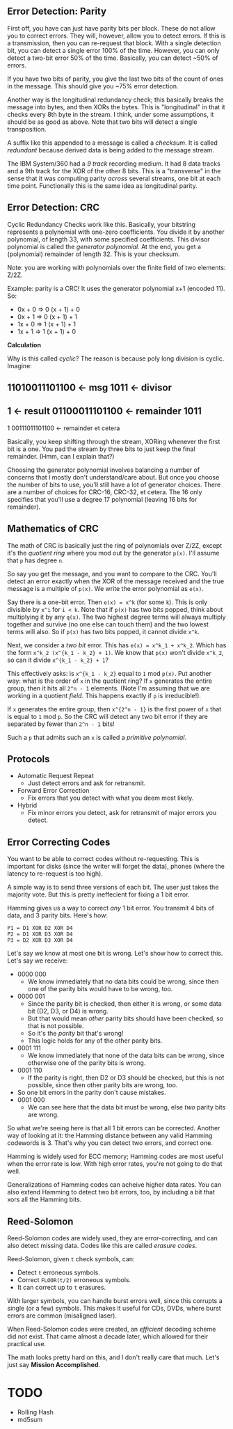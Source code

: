 ## Error Detection: Parity

First off, you have can just have parity bits per block. These do not
allow you to correct errors. They will, however, allow you to detect
errors. If this is a transmission, then you can re-request that
block. With a single detection bit, you can detect a single error 100%
of the time. However, you can only detect a two-bit error 50% of the
time. Basically, you can detect ~50% of errors.

If you have two bits of parity, you give the last two bits of the
count of ones in the message. This should give you ~75% error
detection.

Another way is the longitudinal redundancy check; this basically breaks
the message into bytes, and then XORs the bytes. This is "longitudinal"
in that it checks every 8th byte in the stream. I think, under some
assumptions, it should be as good as above. Note that two bits will
detect a single transposition.

A suffix like this appended to a message is called a *checksum*. It is
called *redundant* because derived data is being added to the message
stream.

The IBM System/360 had a *9 track* recording medium. It had 8 data
tracks and a 9th track for the XOR of the other 8 bits. This is a
"transverse" in the sense that it was computing parity *across* several
streams, one bit at each time point. Functionally this is the same idea
as longitudinal parity.

## Error Detection: CRC

Cyclic Redundancy Checks work like this. Basically, your bitstring
represents a polynomial with one-zero coefficients. You divide it by
another polynomial, of length 33, with some specified coefficients. This
divisor polynomial is called the *generator polynomial*. At the end, you
get a (polynomial) remainder of length 32. This is your checksum.

Note: you are working with polynomials over the finite field of two
elements: Z/2Z.

Example: parity is a CRC! It uses the generator polynomial x+1 (encoded
11). So:

* 0x + 0 => 0 (x + 1) + 0
* 0x + 1 => 0 (x + 1) + 1
* 1x + 0 => 1 (x + 1) + 1
* 1x + 1 => 1 (x + 1) + 0

**Calculation**

Why is this called *cyclic*? The reason is because poly long division is
cyclic. Imagine:

11010011101100 <- msg
1011           <- divisor
--------------
1 <- result
01100011101100 <- remainder
 1011
--------------
 1
00111011101100 <- remainder
  et cetera

Basically, you keep shifting through the stream, XORing whenever the
first bit is a one. You pad the stream by three bits to just keep the
final remainder. (Hmm, can I explain that?)

Choosing the generator polynomial involves balancing a number of
concerns that I mostly don't understand/care about. But once you choose
the number of bits to use, you'll still have a lot of generator choices.
There are a number of choices for CRC-16, CRC-32, et cetera. The 16 only
specifies that you'll use a degree 17 polynomial (leaving 16 bits for
remainder).

## Mathematics of CRC

The math of CRC is basically just the ring of polynomials over Z/2Z,
except it's the *quotient ring* where you mod out by the generator
`p(x)`. I'll assume that `p` has degree `n`.

So say you get the message, and you want to compare to the CRC. You'll
detect an error exactly when the XOR of the message received and the
true message is a multiple of `p(x)`. We write the error polynomial as
`e(x)`.

Say there is a one-bit error. Then `e(x) = x^k` (for some `k`). This is
only divisible by `x^i` for `i < k`. Note that if `p(x)` has two bits
popped, think about multiplying it by any `q(x)`. The two highest degree
terms will always multiply together and survive (no one else can touch
them) and the two lowest terms will also. So if `p(x)` has two bits
popped, it cannot divide `x^k`.

Next, we consider a *two bit* error. This has `e(x) = x^k_1 + x^k_2`.
Which has the form `x^k_2 (x^{k_1 - k_2} + 1)`. We know that `p(x)`
won't divide `x^k_2`, so can it divide `x^{k_1 - k_2} + 1`?

This effectively asks: is `x^{k_1 - k_2}` equal to `1` mod `p(x)`. Put
another way: what is the order of `x` in the quotient ring? If `x`
generates the entire group, then it hits all `2^n - 1` elements. (Note
I'm assuming that we are working in a quotient *field*. This happens
exactly if `p` is irreducible!).

If `x` generates the entire group, then `x^{2^n - 1}` is the first power
of `x` that is equal to `1` mod `p`. So the CRC will detect any
two bit error if they are separated by fewer than `2^n - 1` bits!

Such a `p` that admits such an `x` is called a *primitive polynomial*.

## Protocols

* Automatic Request Repeat
    * Just detect errors and ask for retransmit.
* Forward Error Correction
    * Fix errors that you detect with what you deem most likely.
* Hybrid
    * Fix minor errors you detect, ask for retransmit of major errors
      you detect.

## Error Correcting Codes

You want to be able to correct codes without re-requesting. This is
important for disks (since the writer will forget the data), phones
(where the latency to re-request is too high).

A simple way is to send three versions of each bit. The user just
takes the majority vote. But this is pretty ineffecient for fixing a 1
bit error.

Hamming gives us a way to correct *any* 1 bit error. You transmit 4
bits of data, and 3 parity bits. Here's how:

```
P1 = D1 XOR D2 XOR D4
P2 = D1 XOR D3 XOR D4
P3 = D2 XOR D3 XOR D4
```

Let's say we know at most one bit is wrong. Let's show how to correct
this. Let's say we receive:

* 0000 000
    * We know immediately that no data bits could be wrong, since then
      one of the parity bits would have to be wrong, too.
* 0000 001
    * Since the parity bit is checked, then either it is wrong, or
      some data bit (D2, D3, or D4) is wrong.
    * But that would mean *other* parity bits should have been
      checked, so that is not possible.
    * So it's the *parity* bit that's wrong!
    * This logic holds for any of the other parity bits.
* 0001 111
    * We know immediately that none of the data bits can be wrong,
      since otherwise one of the parity bits is wrong.
* 0001 110
    * If the parity is right, then D2 or D3 should be checked, but
      this is not possible, since then other parity bits are wrong,
      too.
* So one bit errors in the parity don't cause mistakes.
* 0001 000
    * We can see here that the data bit must be wrong, else *two*
      parity bits are wrong.

So what we're seeing here is that all 1 bit errors can be
corrected. Another way of looking at it: the Hamming distance between
any valid Hamming codewords is 3. That's why you can detect two
errors, and correct one.

Hamming is widely used for ECC memory; Hamming codes are most useful
when the error rate is low. With high error rates, you're not going to
do that well.

Generalizations of Hamming codes can acheive higher data rates. You
can also extend Hamming to detect two bit errors, too, by including a
bit that xors all the Hamming bits.

## Reed-Solomon

Reed-Solomon codes are widely used, they are error-correcting, and can
also detect missing data. Codes like this are called *erasure codes*.

Reed-Solomon, given `t` check symbols, can:

* Detect `t` erroneous symbols.
* Correct `FLOOR(t/2)` erroneous symbols.
* It can correct up to `t` erasures.

With larger symbols, you can handle burst errors well, since this
corrupts a single (or a few) symbols. This makes it useful for CDs,
DVDs, where burst errors are common (misaligned laser).

When Reed-Solomon codes were created, an *efficient* decoding scheme
did not exist. That came almost a decade later, which allowed for
their practical use.

The math looks pretty hard on this, and I don't really care that
much. Let's just say **Mission Accomplished**.

# TODO

* Rolling Hash
* md5sum
